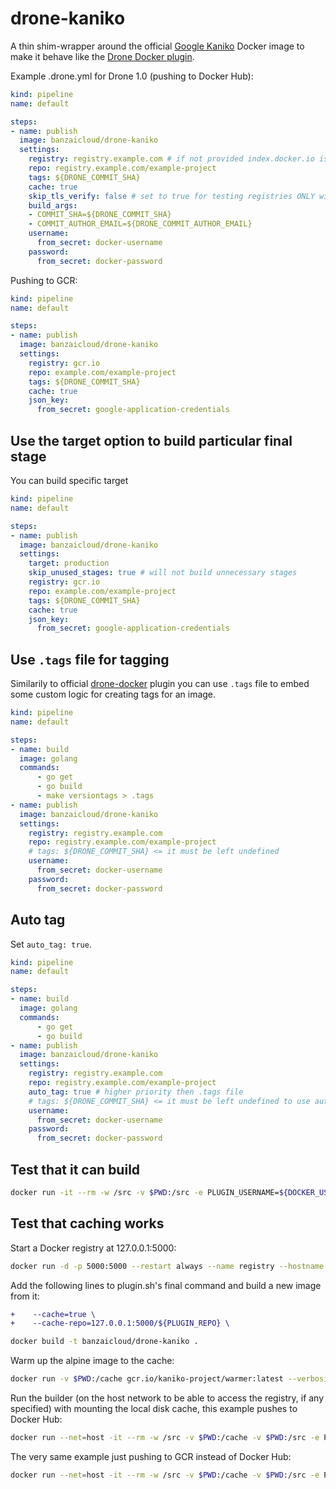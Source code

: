 # drone-kaniko

A thin shim-wrapper around the official [Google Kaniko](https://cloud.google.com/blog/products/gcp/introducing-kaniko-build-container-images-in-kubernetes-and-google-container-builder-even-without-root-access) Docker image to make it behave like the [Drone Docker plugin](http://plugins.drone.io/drone-plugins/drone-docker/).

Example .drone.yml for Drone 1.0 (pushing to Docker Hub):

```yaml
kind: pipeline
name: default

steps:
- name: publish
  image: banzaicloud/drone-kaniko
  settings:
    registry: registry.example.com # if not provided index.docker.io is supposed
    repo: registry.example.com/example-project
    tags: ${DRONE_COMMIT_SHA}
    cache: true
    skip_tls_verify: false # set to true for testing registries ONLY with self-signed certs
    build_args:
    - COMMIT_SHA=${DRONE_COMMIT_SHA}
    - COMMIT_AUTHOR_EMAIL=${DRONE_COMMIT_AUTHOR_EMAIL}
    username:
      from_secret: docker-username
    password:
      from_secret: docker-password
```

Pushing to GCR:

```yaml
kind: pipeline
name: default

steps:
- name: publish
  image: banzaicloud/drone-kaniko
  settings:
    registry: gcr.io
    repo: example.com/example-project
    tags: ${DRONE_COMMIT_SHA}
    cache: true
    json_key:
      from_secret: google-application-credentials
```

## Use the target option to build particular final stage

You can build specific target

```yaml
kind: pipeline
name: default

steps:
- name: publish
  image: banzaicloud/drone-kaniko
  settings:
    target: production
    skip_unused_stages: true # will not build unnecessary stages
    registry: gcr.io
    repo: example.com/example-project
    tags: ${DRONE_COMMIT_SHA}
    cache: true
    json_key:
      from_secret: google-application-credentials
```

## Use `.tags` file for tagging

Similarily to official
[drone-docker](https://github.com/drone-plugins/drone-docker) plugin you can use
`.tags` file to embed some custom logic for creating tags for an image.

```yaml
kind: pipeline
name: default

steps:
- name: build
  image: golang
  commands:
      - go get 
      - go build
      - make versiontags > .tags
- name: publish
  image: banzaicloud/drone-kaniko
  settings:
    registry: registry.example.com 
    repo: registry.example.com/example-project
    # tags: ${DRONE_COMMIT_SHA} <= it must be left undefined 
    username:
      from_secret: docker-username
    password:
      from_secret: docker-password
```

## Auto tag

Set `auto_tag: true`.

```yaml
kind: pipeline
name: default

steps:
- name: build
  image: golang
  commands:
      - go get 
      - go build
- name: publish
  image: banzaicloud/drone-kaniko
  settings:
    registry: registry.example.com 
    repo: registry.example.com/example-project
    auto_tag: true # higher priority then .tags file
    # tags: ${DRONE_COMMIT_SHA} <= it must be left undefined to use auto_tag
    username:
      from_secret: docker-username
    password:
      from_secret: docker-password
```

## Test that it can build

```bash
docker run -it --rm -w /src -v $PWD:/src -e PLUGIN_USERNAME=${DOCKER_USERNAME} -e PLUGIN_PASSWORD=${DOCKER_PASSWORD} -e PLUGIN_REPO=banzaicloud/drone-kaniko-test -e PLUGIN_TAGS=test -e PLUGIN_DOCKERFILE=Dockerfile.test banzaicloud/drone-kaniko
```

## Test that caching works

Start a Docker registry at 127.0.0.1:5000:

```bash
docker run -d -p 5000:5000 --restart always --name registry --hostname registry.local registry:2
```

Add the following lines to plugin.sh's final command and build a new image from it:

```diff
+    --cache=true \
+    --cache-repo=127.0.0.1:5000/${PLUGIN_REPO} \
```

```bash
docker build -t banzaicloud/drone-kaniko .
```


Warm up the alpine image to the cache:

```bash
docker run -v $PWD:/cache gcr.io/kaniko-project/warmer:latest --verbosity=debug --image=alpine:3.8
```


Run the builder (on the host network to be able to access the registry, if any specified) with mounting the local disk cache, this example pushes to Docker Hub:

```bash
docker run --net=host -it --rm -w /src -v $PWD:/cache -v $PWD:/src -e PLUGIN_USERNAME=${DOCKER_USERNAME} -e PLUGIN_PASSWORD=${DOCKER_PASSWORD} -e PLUGIN_REPO=banzaicloud/drone-kaniko-test -e PLUGIN_TAGS=test -e PLUGIN_DOCKERFILE=Dockerfile.test -e PLUGIN_CACHE=true banzaicloud/drone-kaniko
```

The very same example just pushing to GCR instead of Docker Hub:

```bash
docker run --net=host -it --rm -w /src -v $PWD:/cache -v $PWD:/src -e PLUGIN_REGISTRY=gcr.io -e PLUGIN_REPO=paas-dev1/drone-kaniko-test -e PLUGIN_TAGS=test -e PLUGIN_DOCKERFILE=Dockerfile.test -e PLUGIN_CACHE=true -e PLUGIN_JSON_KEY="$(<$HOME/google-application-credentials.json)" banzaicloud/drone-kaniko
```

